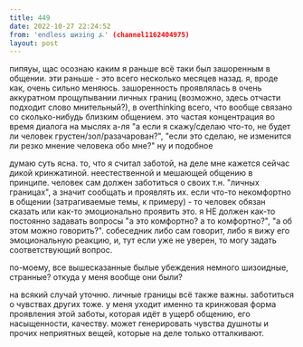 ```yaml
---
title: 449
date: 2022-10-27 22:24:52
from: 'endless шизing ⍼' (channel1162404975)
layout: post
---
```


пипяуы, щас осознаю каким я раньше всё таки был зашоренным в общении. эти раньше - это всего несколько месяцев назад. я, вроде как, очень сильно меняюсь. зашоренность проявлялась в очень аккуратном прощупывании личных границ (возможно, здесь отчасти подходит слово мнительный?), в overthinking всего, что вообще связано со сколько-нибудь близким общением. 
это частая концентрация во время диалога на мыслях а-ля "а если я скажу/сделаю что-то, не будет ли человек грустен/зол/разачарован?", "если это сделаю, не изменится ли резко мнение человека обо мне?" ну и подобное 

думаю суть ясна. то, что я считал заботой, на деле мне кажется сейчас дикой кринжатиной. неестественной и мешающей общению в принципе. человек сам должен заботиться о своих т.н. "личных границах", а значит сообщать и проявлять их. если что-то некомфортно в общении (затрагиваемые темы, к примеру) - то человек обязан сказать или как-то эмоционально проявить это. я НЕ должен как-то постоянно задавать вопросы "а это комфортно? а то комфортно?", "а об этом можно говорить?". собеседник либо сам говорит, либо я вижу его эмоциональную реакцию, и, тут если уже не уверен, то могу задать соответствующий вопрос.

по-моему, все вышесказанные былые убеждения немного шизоидные, странные? откуда у меня вообще они были? 

на всякий случай уточню. личные границы всё также важны. заботиться о чувствах других тоже. у меня уходит именно та кринжовая форма проявления этой заботы, которая идёт в ущерб общению, его насыщенности, качеству. может генерировать чувства душноты и прочих неприятных вещей, которые на деле только отталкивают.
